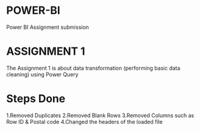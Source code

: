 # POWER-BI
Power BI Assignment submission
# ASSIGNMENT 1

The Assignment 1 is about data transformation (performing basic data cleaning) using Power Query

# Steps Done
1.Removed Duplicates
2.Removed Blank Rows
3.Removed Columns such as Row ID & Postal code
4.Changed the headers of the loaded file 


